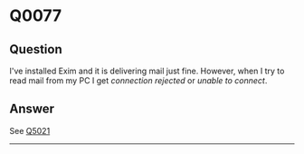 Q0077
=====

Question
--------

I've installed Exim and it is delivering mail just fine. However, when I
try to read mail from my PC I get *connection rejected* or *unable to
connect*.

Answer
------

See [Q5021](https://github.com/Exim/exim/wiki/Q5021)

* * * * *
